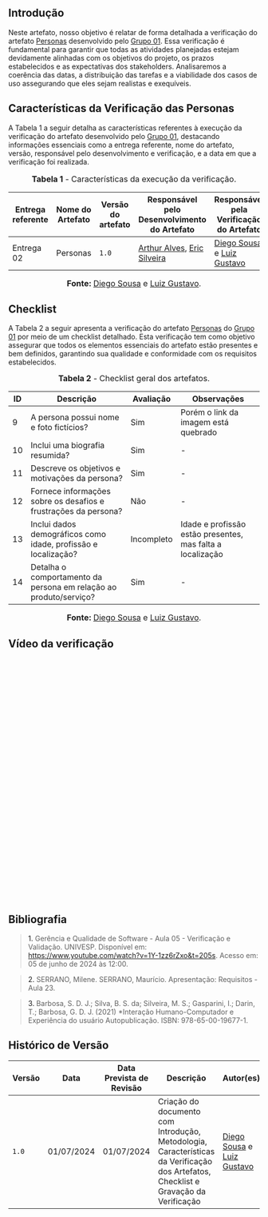 ## <a>Introdução</a>

Neste artefato, nosso objetivo é relatar de forma detalhada a verificação do artefato <a href="https://requisitos-de-software.github.io/2024.1-DiarioOficialdaUniao/elicitacao/personas/">Personas</a> desenvolvido pelo <a href="https://requisitos-de-software.github.io/2024.1-DiarioOficialdaUniao/">Grupo 01</a>. Essa verificação é fundamental para garantir que todas as atividades planejadas estejam devidamente alinhadas com os objetivos do projeto, os prazos estabelecidos e as expectativas dos stakeholders. Analisaremos a coerência das datas, a distribuição das tarefas e a viabilidade dos casos de uso assegurando que eles sejam realistas e exequíveis.


## <a>Características da Verificação das Personas</a>

A Tabela 1 a seguir detalha as características referentes à execução da verificação do artefato desenvolvido pelo <a href="https://requisitos-de-software.github.io/2024.1-DiarioOficialdaUniao/">Grupo 01</a>, destacando informações essenciais como a entrega referente, nome do artefato, versão, responsável pelo desenvolvimento e verificação, e a data em que a verificação foi realizada.

<center>
<font size="3"><p style="text-align: center"><b>Tabela 1</b> - Características da execução da verificação.</p></font>

| **Entrega referente** | **Nome do Artefato** | **Versão do artefato** | **Responsável pelo Desenvolvimento do Artefato** | **Responsável pela Verificação do Artefato** |
| --------- | --------- | --------- | ----------- | ------------------ |
| Entrega 02 | Personas | `1.0` | [Arthur Alves](https://github.com/Arthrok), [Eric Silveira](https://github.com/ericbky) | [Diego Sousa](https://github.com/DiegoSousaLeite) e [Luiz Gustavo](https://github.com/LuizGust4vo) |

<font size="3"><p style="text-align: center"><b>Fonte: </b> [Diego Sousa](https://github.com/DiegoSousaLeite) e [Luiz Gustavo](https://github.com/LuizGust4vo).</p></font>
</center>


## <a>Checklist</a>

A Tabela 2 a seguir apresenta a verificação do artefato <a href="https://requisitos-de-software.github.io/2024.1-DiarioOficialdaUniao/elicitacao/personas/">Personas</a> do <a href="https://requisitos-de-software.github.io/2024.1-DiarioOficialdaUniao/">Grupo 01</a> por meio de um checklist detalhado. Esta verificação tem como objetivo assegurar que todos os elementos essenciais do artefato estão presentes e bem definidos, garantindo sua qualidade e conformidade com os requisitos estabelecidos.

<font size="3"><p style="text-align: center"><b>Tabela 2</b> - Checklist geral dos artefatos.</p></font>

| **ID** | **Descrição** | **Avaliação** | **Observações** |
| ---- | ----------- | ----------- | ------------- |
| 9  | A persona possui nome e foto fictícios? | Sim | Porém o link da imagem está quebrado |
| 10 | Inclui uma biografia resumida? | Sim | - |
| 11 | Descreve os objetivos e motivações da persona? | Sim | - |
| 12 | Fornece informações sobre os desafios e frustrações da persona? | Não | - |
| 13 | Inclui dados demográficos como idade, profissão e localização? | Incompleto | Idade e profissão estão presentes, mas falta a localização |
| 14 | Detalha o comportamento da persona em relação ao produto/serviço? | Sim | - |

<font size="3"><p style="text-align: center"><b>Fonte: </b> [Diego Sousa](https://github.com/DiegoSousaLeite) e [Luiz Gustavo](https://github.com/LuizGust4vo).</p></font>
</center>


## <a>Vídeo da verificação</a>

<iframe width="853" height="480" src="" title="Gravação da Verificação - Personas" frameborder="0" allow="accelerometer; autoplay; clipboard-write; encrypted-media; gyroscope; picture-in-picture; web-share" referrerpolicy="strict-origin-when-cross-origin" allowfullscreen></iframe>


## <a>Bibliografia</a>

> <a>1. </a>Gerência e Qualidade de Software - Aula 05 - Verificação e Validação. UNIVESP. Disponível em: <https://www.youtube.com/watch?v=1Y-1zz6rZxo&t=205s>. Acesso em: 05 de junho de 2024 às 12:00.

> <a>2. </a>SERRANO, Milene. SERRANO, Maurício. Apresentação: Requisitos - Aula 23.

> <a>3.</a> Barbosa, S. D. J.; Silva, B. S. da; Silveira, M. S.; Gasparini, I.; Darin, T.; Barbosa, G. D. J. (2021) *Interação Humano-Computador e Experiência do usuário Autopublicação. ISBN: 978-65-00-19677-1.


## <a>Histórico de Versão</a>

| Versão| Data | Data Prevista de Revisão| Descrição  | Autor(es)  | Revisor(es) |
| ------- | ------ | ------ | ------- | -------- | -------- |
| `1.0` | 01/07/2024 | 01/07/2024 | Criação do documento com Introdução, Metodologia, Características da Verificação dos Artefatos, Checklist e Gravação da Verificação | [Diego Sousa](https://github.com/DiegoSousaLeite) e [Luiz Gustavo](https://github.com/LuizGust4vo) | [Arthur Alves](https://github.com/Arthrok), [Eric Silveira](https://github.com/ericbky) e [João Artur](https://github.com/joao-artl) |
